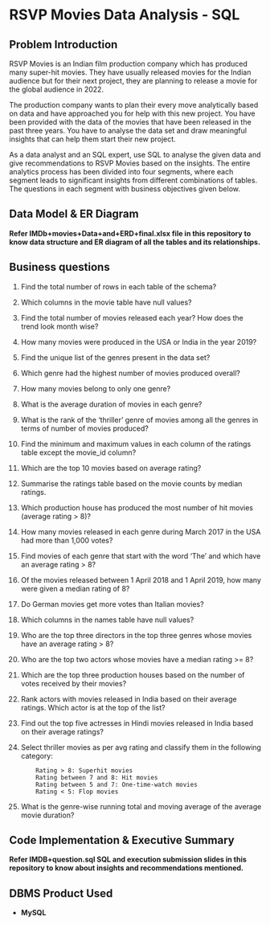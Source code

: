
# RSVP Movies Data Analysis - SQL

## Problem Introduction
RSVP Movies is an Indian film production company which has produced many super-hit movies. They have usually released movies for the Indian audience but for their next project, they are planning to release a movie for the global audience in 2022.

 

The production company wants to plan their every move analytically based on data and have approached you for help with this new project. You have been provided with the data of the movies that have been released in the past three years. You have to analyse the data set and draw meaningful insights that can help them start their new project. 

 

As a data analyst and an SQL expert, use SQL to analyse the given data and give recommendations to RSVP Movies based on the insights. The entire analytics process has been divided into four segments, where each segment leads to significant insights from different combinations of tables. The questions in each segment with business objectives given below.

## Data Model & ER Diagram
**Refer IMDb+movies+Data+and+ERD+final.xlsx file in this repository to know data structure and ER diagram of all the tables and its relationships.**

## Business questions
1. Find the total number of rows in each table of the schema?
2. Which columns in the movie table have null values?
3. Find the total number of movies released each year? How does the trend look month wise?
4. How many movies were produced in the USA or India in the year 2019?
5. Find the unique list of the genres present in the data set?
6. Which genre had the highest number of movies produced overall?
7. How many movies belong to only one genre?
8. What is the average duration of movies in each genre?
9. What is the rank of the ‘thriller’ genre of movies among all the genres in terms of number of movies produced?
10. Find the minimum and maximum values in  each column of the ratings table except the movie_id column?
11. Which are the top 10 movies based on average rating?
12. Summarise the ratings table based on the movie counts by median ratings.
13. Which production house has produced the most number of hit movies (average rating > 8)?
14. How many movies released in each genre during March 2017 in the USA had more than 1,000 votes?
15. Find movies of each genre that start with the word ‘The’ and which have an average rating > 8?
16. Of the movies released between 1 April 2018 and 1 April 2019, how many were given a median rating of 8?
17. Do German movies get more votes than Italian movies?
18. Which columns in the names table have null values?
19. Who are the top three directors in the top three genres whose movies have an average rating > 8?
20. Who are the top two actors whose movies have a median rating >= 8?
21. Which are the top three production houses based on the number of votes received by their movies?
22. Rank actors with movies released in India based on their average ratings. Which actor is at the top of the list?
23. Find out the top five actresses in Hindi movies released in India based on their average ratings?
24. Select thriller movies as per avg rating and classify them in the following category: 

			Rating > 8: Superhit movies
			Rating between 7 and 8: Hit movies
			Rating between 5 and 7: One-time-watch movies
			Rating < 5: Flop movies
25. What is the genre-wise running total and moving average of the average movie duration?

## Code Implementation & Executive Summary
**Refer IMDB+question.sql SQL and execution submission slides in this repository to know about insights and recommendations mentioned.**

## DBMS Product Used
- **MySQL**